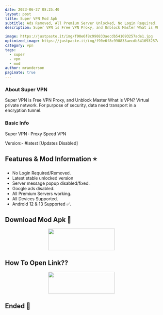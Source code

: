 ```yaml
---
date: 2023-06-27 08:25:40
layout: post
title: Super VPN Mod Apk
subtitle: Ads Removed, All Premium Server Unlocked, No Login Required.
description: Super VPN is Free VPN Proxy, and Unblock Master What is VPN? Virtual private network. For purpose of security, data need transport in a encryption tunnel.

image: https://justpaste.it/img/f90e6f8c990833aecdb541093257ade1.jpg
optimized_image: https://justpaste.it/img/f90e6f8c990833aecdb541093257ade1.jpg
category: vpn
tags:
  - super
  - vpn
  - mod
author: mranderson
paginate: true
---
```


### About Super VPN 
Super VPN is Free VPN Proxy, and Unblock Master What is VPN? Virtual private network. For purpose of security, data need transport in a encryption tunnel.

### Basic Info
Super VPN : Proxy Speed VPN

Version:- #latest [Updates Disabled]

<!--page-->

## Features & Mod Information ⭐

- No Login Required/Removed.
- Latest stable unlocked version
- Server message popup disabled/fixed.
- Google ads disabled.
- All Premium Servers working. 
- All Devices Supported.
- Android 12 & 13 Supported ✅.

## Download Mod Apk 📩

<p align="center"><a href="https://9qr.de/QVudqu"><img src="https://img.shields.io/badge/Download-Now-black?&style=for-the-badge&logo=download" width="220" height="70.45"></a></p>


## How To Open Link??

<p align="center"><a href="https://t.me/HowToRedirect/5"><img src="https://img.shields.io/badge/HowToOpen-Link-black?&style=for-the-badge&logo=telegram" width="220" height="70.45"></a></p>

## Ended 👀
